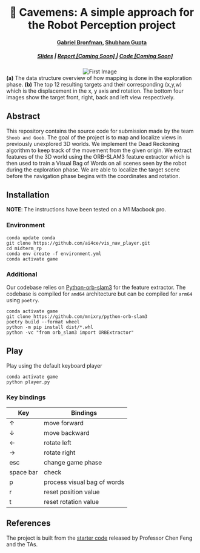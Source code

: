 <p align="center">

  <h1 align="center">🗿 Cavemens: A simple approach for the Robot Perception project</h1>
  
  <h4 align="center"><a href="https://github.com/gabriel-bronfman">Gabriel Bronfman</a>, <a href="https://github.com/iamshubhamgupto">Shubham Gupta</a></h4>
  
  <h5 align="center">&emsp; <a href="https://docs.google.com/presentation/d/1YwzE0sU7YGphtKLduPHkAlaf1JeGr86exQJ9t-L-AA8/edit?usp=sharing"> Slides</a> | <a href=""> Report [Coming Soon] </a> | <a href=""> Code [Coming Soon] </a></h5>

  <!-- Images container -->
  <div style="align-items: center;">
    <div style="display: flex; justify-content: center;">
        <!-- First image with title -->
        <div style="margin-right: 10px;">
        <img src="./assets/teaser.gif" alt="First Image" style="width: auto; height: auto;"/>
        </div>
    </div>
    <b>(a)</b> The data structure overview of how mapping is done in the exploration phase. <b>(b)</b> The top 12 resulting targets and their corresponding (x,y,w) which is the displacement in the x, y axis and rotation. The bottom four images show the target front, right, back and left view respectively.
</div>
</p>


## Abstract
    
This repository contains the source code for submission made by the team `Shoob and Goob`. The goal of the project is to map and localize views in previously unexplored 3D worlds. We implement the Dead Reckoning algorithm to keep track of the movement from the given origin. We extract features of the 3D world using the ORB-SLAM3 feature extractor which is then used to train a Visual Bag of Words on all scenes seen by the robot during the exploration phase. We are able to localize the target scene before the navigation phase begins with the coordinates and rotation.

## Installation
**NOTE**: The instructions have been tested on a M1 Macbook pro.

### Environment
```commandline
conda update conda
git clone https://github.com/ai4ce/vis_nav_player.git
cd midterm_rp
conda env create -f environment.yml
conda activate game
```

### Additional 
Our codebase relies on [Python-orb-slam3](https://github.com/mnixry/python-orb-slam3) for the feature extractor. The codebase is compiled for `amd64` architecture but can be compiled for `arm64` using `poetry`.
```commandline
conda activate game
git clone https://github.com/mnixry/python-orb-slam3
poetry build --format wheel
python -m pip install dist/*.whl
python -vc "from orb_slam3 import ORBExtractor"
```

## Play
Play using the default keyboard player
```commandline
conda activate game
python player.py
```

### Key bindings
| <b> Key </b>    | <b> Bindings </b>                               |
| -------------           | -------------                                     |
| ↑                | move forward             |
| ↓             | move backward           |
| ←                   | rotate left              |
| →                | rotate right          |
| esc          | change game phase  |
| space bar        | check         |
| p  | process visual bag of words |
| r  | reset position value |
| t  | reset rotation value |

## References
The project is built from the [starter code](https://github.com/ai4ce/vis_nav_player) released by Professor Chen Feng and the TAs.
